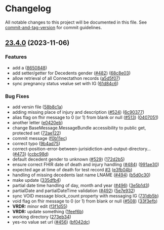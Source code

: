 # Changelog

All notable changes to this project will be documented in this file. See [commit-and-tag-version](https://github.com/absolute-version/commit-and-tag-version) for commit guidelines.

## [23.4.0](https://github.com/nightingaleproject/vital-record-dotnet-demo/compare/e3fb04b330e97b909cc034d9f42e11c48d489fd1...23.4.0) (2023-11-06)


### Features

* add a ([8650848](https://github.com/nightingaleproject/vital-record-dotnet-demo/commit/8650848bb9e5e03f93b94f47dc0a9618e125c4da))
* add setter/getter for Decedents gender ([#482](https://github.com/nightingaleproject/vital-record-dotnet-demo/issues/482)) ([68c8e03](https://github.com/nightingaleproject/vital-record-dotnet-demo/commit/68c8e033d690de05be162091bc6d2af0c22abcee))
* allow retrieval of all Connectathon records ([a5d5f07](https://github.com/nightingaleproject/vital-record-dotnet-demo/commit/a5d5f07a601cf33fe31872e16a2d250e5e727a76))
* sync pregnancy status vealue set with IG ([61d84c6](https://github.com/nightingaleproject/vital-record-dotnet-demo/commit/61d84c6361b1760d847bcf97d263e5fdba6c0771))


### Bug Fixes

* add versin file ([58b8c1a](https://github.com/nightingaleproject/vital-record-dotnet-demo/commit/58b8c1ab7ea4fd1260ccf1d608a336d7c43a1ee3))
* adding missing place of injury and description ([#524](https://github.com/nightingaleproject/vital-record-dotnet-demo/issues/524)) ([6c90377](https://github.com/nightingaleproject/vital-record-dotnet-demo/commit/6c90377cc7a942211dda20079e53321c51e29c97))
* alias flag on fhir message to 0 (or 1) from blank or null ([#513](https://github.com/nightingaleproject/vital-record-dotnet-demo/issues/513)) ([0407051](https://github.com/nightingaleproject/vital-record-dotnet-demo/commit/040705121b126b945c1e5659928e9c4174a135b5))
* another letter ([e0420eb](https://github.com/nightingaleproject/vital-record-dotnet-demo/commit/e0420eb81f7e61f9bd247696e10fb9b49496993a))
* change BaseMessage.MessageBundle accessibility to public get, protected set ([72ae122](https://github.com/nightingaleproject/vital-record-dotnet-demo/commit/72ae122430a6465699fd59006475b2306ddf978c))
* commit message ([f0b11ec](https://github.com/nightingaleproject/vital-record-dotnet-demo/commit/f0b11ece197f70bff5c20e04141110b4d4e55fed))
* correct typo ([9b4ad75](https://github.com/nightingaleproject/vital-record-dotnet-demo/commit/9b4ad75c469719c60f330732991b9320274e964e))
* correct-position-error-between-jurisidiction-and-output-directory… ([#473](https://github.com/nightingaleproject/vital-record-dotnet-demo/issues/473)) ([ccbc98d](https://github.com/nightingaleproject/vital-record-dotnet-demo/commit/ccbc98d118233e1dfe2de61efe962e73810b188e))
* default decedent gender to unknown ([#529](https://github.com/nightingaleproject/vital-record-dotnet-demo/issues/529)) ([172d2b5](https://github.com/nightingaleproject/vital-record-dotnet-demo/commit/172d2b5017c40c7443d8b29c4570bbcb3f934275))
* ensure correct FHIR date of death and injury handling ([#484](https://github.com/nightingaleproject/vital-record-dotnet-demo/issues/484)) ([991ae30](https://github.com/nightingaleproject/vital-record-dotnet-demo/commit/991ae30a9e852b23bbfd85f8b04f8d0f4f5f740e))
* expected age at time of death for test record [#3](https://github.com/nightingaleproject/vital-record-dotnet-demo/issues/3) ([e3fb04b](https://github.com/nightingaleproject/vital-record-dotnet-demo/commit/e3fb04b330e97b909cc034d9f42e11c48d489fd1))
* handling of missing decedents last name LNAME ([#494](https://github.com/nightingaleproject/vital-record-dotnet-demo/issues/494)) ([b5d0c30](https://github.com/nightingaleproject/vital-record-dotnet-demo/commit/b5d0c309e159fc3b76b00e4e2c4d22fb4839eb04))
* make update ([335dfb4](https://github.com/nightingaleproject/vital-record-dotnet-demo/commit/335dfb4e8d11b76da32463cc03fc2a73386302b8))
* partial date time handling of day, month and year ([#496](https://github.com/nightingaleproject/vital-record-dotnet-demo/issues/496)) ([3e5b1d3](https://github.com/nightingaleproject/vital-record-dotnet-demo/commit/3e5b1d3fb8fc9bbafd406e7bf6fd4dc63a9af31a))
* partialDate and partialDateTime validation ([#492](https://github.com/nightingaleproject/vital-record-dotnet-demo/issues/492)) ([5e7e932](https://github.com/nightingaleproject/vital-record-dotnet-demo/commit/5e7e9326cd97d0c5c4beab751ba0ea3030e1c8e9))
* sync VOID message block_count property with messaging IG ([731db5b](https://github.com/nightingaleproject/vital-record-dotnet-demo/commit/731db5b004c8091031e979cda1d23e834e499f2d))
* void flag on fhir message to 0 (or 1) from blank or null ([#508](https://github.com/nightingaleproject/vital-record-dotnet-demo/issues/508)) ([33f3efb](https://github.com/nightingaleproject/vital-record-dotnet-demo/commit/33f3efbbcdb59d76ad90fd8baa34c4b47d421fcd))
* **VRDR:** minor edit ([f3f1d55](https://github.com/nightingaleproject/vital-record-dotnet-demo/commit/f3f1d55199407a0cc4934ed4a553c56bcfd065e3))
* **VRDR:** update something ([1feef6b](https://github.com/nightingaleproject/vital-record-dotnet-demo/commit/1feef6b663d94a3fe6c145f7b3596765256254e1))
* working directory ([273eb34](https://github.com/nightingaleproject/vital-record-dotnet-demo/commit/273eb34ecab2d2686add18356e4b1fa5dcd913ad))
* yes-no value set url ([#456](https://github.com/nightingaleproject/vital-record-dotnet-demo/issues/456)) ([bf042dc](https://github.com/nightingaleproject/vital-record-dotnet-demo/commit/bf042dcedfa3b883582741e8bb71c8b93155a0b9))
